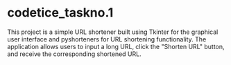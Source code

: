 # codetice_taskno.1
This project is a simple URL shortener built using Tkinter for the graphical user interface and pyshorteners for URL shortening functionality. The application allows users to input a long URL, click the "Shorten URL" button, and receive the corresponding shortened URL.
